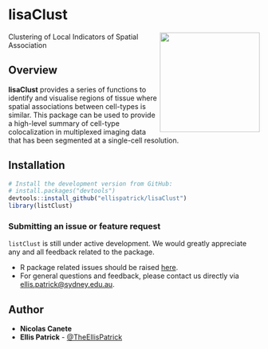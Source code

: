 lisaClust
======================================================

<img src="https://raw.githubusercontent.com/ellispatrick/lisaClust/master/inst/lisaClust_sticker_ai_upscaled.png" align="right" width="200" />

Clustering of Local Indicators of Spatial Association

Overview
--------

**lisaClust** provides a series of functions to identify and visualise 
    regions of tissue where spatial associations between cell-types is similar.
    This package can be used to provide a high-level summary of cell-type 
    colocalization in multiplexed imaging data that has been segmented at a 
    single-cell resolution.

Installation
--------

```r
# Install the development version from GitHub:
# install.packages("devtools")
devtools::install_github("ellispatrick/lisaClust")
library(listClust)
```

### Submitting an issue or feature request

`listClust` is still under active development. We would greatly appreciate any and 
all feedback related to the package.

* R package related issues should be raised [here](https://github.com/ellispatrick/listClust/issues).
* For general questions and feedback, please contact us directly via [ellis.patrick@sydney.edu.au](mailto:ellis.patrick@sydney.edu.au).


## Author

* **Nicolas Canete**
* **Ellis Patrick**  - [@TheEllisPatrick](https://twitter.com/TheEllisPatrick)

